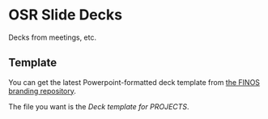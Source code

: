 # OSR Slide Decks

Decks from meetings, etc.

## Template

You can get the latest Powerpoint-formatted deck template from [the FINOS branding repository](https://github.com/finos/branding/tree/master/templates).

The file you want is the _Deck template for PROJECTS_.
